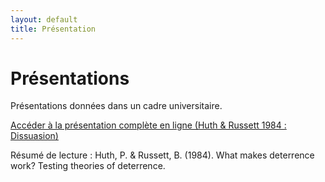 ```yaml
---
layout: default
title: Présentation
---
```


# Présentations

Présentations données dans un cadre universitaire.

[Accéder à la présentation complète en ligne (Huth & Russett 1984 : Dissuasion)](https://www.masdupuis.com/assets/presentations/huth_detterence_web.html#/title-slide)

Résumé de lecture : Huth, P. & Russett, B. (1984). What makes deterrence work? Testing theories of deterrence.
